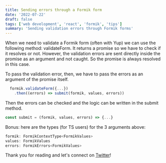 ```yaml
---
title: Sending errors through a Formik form
date: '2022-07-22'
draft: false
tags: ['web development', 'react', 'formik', 'tips']
summary: 'Sending validation errors through Formik forms'
---
```


When we need to validate a Formik form (often with Yup) we can use the following method: validateForm.
It returns a promise so we have to check if it resolves or not.
However, the validation errors are sent directly inside the promise as an argument and not caught. So the promise is always resolved in this case.

To pass the validation error, then, we have to pass the errors as an argument of the promise itself.

```js
  formik.validateForm({...})
    .then((errors) => submit(formik, values, errors))
```

Then the errors can be checked and the logic can be written in the submit method.

```js
const submit = (formik, values, errors) => {...}
```

Bonus: here are the types (for TS users) for the 3 arguments above:

```js
formik: FormikContextType<FormikValues>
values: FormikValues
errors: FormikErrors<FormikValues>
```

Thank you for reading and let's connect on [Twitter](https://twitter.com/AlexBuaiscia)!
